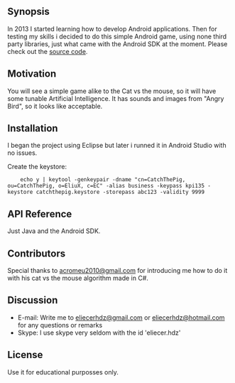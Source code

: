 ## Synopsis

In 2013 I started learning how to develop Android applications. Then for testing my skills i decided to do this simple Android game, using none third party libraries, just what came with the Android SDK at the moment. Please check out the 
<a href="https://github.com/EliuX/CatchThePig">source code</a>.

## Motivation

You will see a simple game alike to the Cat vs the mouse, so it will have some tunable Artificial Intelligence. It has sounds and images from "Angry Bird", so it looks like acceptable.

## Installation

I began the project using Eclipse but later i runned it in Android Studio with no issues.

Create the keystore:

~~~
    echo y | keytool -genkeypair -dname "cn=CatchThePig, ou=CatchThePig, o=EliuX, c=EC" -alias business -keypass kpi135 -keystore catchthepig.keystore -storepass abc123 -validity 9999
~~~


## API Reference

Just Java and the Android SDK.

## Contributors

Special thanks to acromeu2010@gmail.com for introducing me how to do it with his cat vs the mouse algorithm made in C#.


## Discussion

 - E-mail: Write me to eliecerhdz@gmail.com or eliecerhdz@hotmail.com for any questions or remarks 
 - Skype: I use skype very seldom with the id 'eliecer.hdz'

## License

Use it for educational purposses only.

